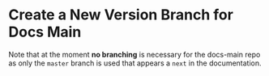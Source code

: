 # Create a New Version Branch for Docs Main

Note that at the moment **no branching** is necessary for the docs-main repo as only the `master` branch is used that appears a `next` in the documentation.

<!--
When doing a new release for Branding Clients like `1.x`, a new version branch must be created based on `master`. It is necessary to do this in four steps. Please set the new and former version numbers accordingly

**Step 1: Create and configure the new `1.x` branch**

1.  Create a new `1.x` branch based on latest `origin/master`
2.  Copy the `.drone.star` file from the _former_ `1.x-1` branch
    (it contains the correct branch-specific setup rules and replaces the current one coming from master)
3.  In `.drone.star` set `latest_version` to `1.x` (on top in section `def main(ctx)`)
4.  In `site.yml` adjust all `-version` keys according to the new and former releases
    (in section `asciidoc.attributes`)
5.  In `antora.yml` change the version from `next` to `1.x`
6.  Run a build by entering `yarn antora-local`. No errors should occur
7.  Commit the changes and push the new `1.x` branch. **DO NOT CREATE A PR!**

**Step 2: Configure the master branch to use the new `1.x` branch**

9.  Create a new `changes_necessary_for_1.x` branch based on latest `origin/master`
10.  In `.drone.star` set `latest_version` to `1.x` (on top in section `def main(ctx)`)
11. In `site.yml` in section `asciidoc.attributes`, adjust all `-version` keys related to this repo according to the new and former releases. Note if those attributes exist in other content sources, they must be set to the identical value to create consistent test builds.
12. No changes in `antora.yml` but check if the version is set to `next`
13. Run a build by entering `yarn antora-local`. No errors should occur
14. Commit changes and push it
15. Create a Pull Request. When CI is green, all is done correctly. Merge the PR to master.

**Step 3: Set the correct Branding build branches in the docs repo**

16. In `site.yml` of [docs](https://github.com/owncloud/docs/blob/master/site.yml) adjust the last **two** branches at `url: https://github.com/owncloud/docs-client-branding.git` accordingly
    (in section `content.sources.url.branches`)
17. In `site.yml` of [docs](https://github.com/owncloud/docs/blob/master/site.yml) adjust all `-version` keys in section `attributes` related to this repo according the new and former releases.

**Step 4: Protection and Renaming**

18. Go to the settings of this repository and change the protection of the branch list (Settings > Branches) so that the `1.x` branch gets protected and the `1.x-2` branch is no longer protected.
19. Rename the `1.x-2` branch to `x_archived_1.x-2`

**Text Suggestion for Step 2**

The following text is a copy/paste suggestion for the PR in step 2, replace the branch numbers accordingly:
```
These are the changes necessary to finalize the creation of the 1.x branch.

The 1.x branch is already pushed and prepared and is included in the branch protection rules.

When 1.x (Branding Clients) is finally out, the 1.x-2 branch can be archived,
see step 4 in https://github.com/owncloud/docs-client-branding/blob/master/docs/new-version-branch.md

Note, that the 1.x branch in this repo is already created, but the `latest` pointer on the web
will be set to it automatically when the tag in Branding is set. This means that in the docs homepage,
`latest` will point to 1.x-1 until the tag in Branding Clients is set accordingly. When merging this PR,
1.x-2 will be dropped from the web but is available via pdf as usual.

Note, this PR must be merged before the 1.x tag in the Branding Clients repo is set to avoid a 404 for `latest`.

Note that a PR in docs must be made to announce the 1.x branch. The docs PR must be merged AFTER this PR is merged to avoid a CI error in docs.

Before merging this PR, we should take care that 1.x-2 has all changes necessary merged as post
merging the 1.x-2 pdf is fixed.

@michaelstingl @jesmrec fyi

@mmattel @EParzefall @phil-davis
post merging this, we need to backport all relevant changes to 1.x
```

-->
